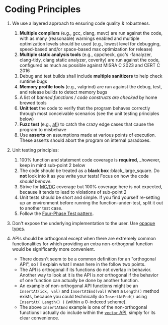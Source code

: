 # Coding Principles

1. We use a layered approach to ensuring code quality & robustness.
   1. **Multiple compilers** (e.g., gcc, clang, msvc) are run against the code, with as many (reasonable) warnings enabled and multiple optimization levels should be used (e.g., lowest level for debugging, speed-based and/or space-based max optimization for release)
   2. **Multiple static analysis tools** (e.g., cppcheck, gcc's -fanalyzer, clang-tidy, clang static analyzer, coverity) are run against the code, configured as much as possible against MISRA C 2023 and CERT C 2016
   3. Debug and test builds shall include **multiple sanitizers** to help check runtime bugs
   4. **Memory profile tools** (e.g., valgrind) are run against the debug, test, and release builds to detect memory bugs
   5. A list of _banned functions / code constructs are checked_ by home brewed tools
   6. **Unit test** the code to verify that the program behaves correctly through most conceivable scenarios (see the unit testing principles below)
   7. **Fuzz test** (e.g., [afl](https://lcamtuf.coredump.cx/afl/)) to catch the crazy edge cases that cause the program to misbehave
   8. Use **asserts** on assumptions made at various points of execution. These asserts should abort the program on internal paradoxes.

1. Unit testing principles:
   1. 100% function and statement code coverage is **required**, _however, keep in mind sub-point 2 below
   2. The code should be treated as a **black box** :black_large_square. Do **not** look into it as you write your tests! Focus on how the code _should behave_.
   3. Strive for [MC/DC](https://en.wikipedia.org/wiki/Modified_condition/decision_coverage) coverage but 100% coverage here is not expected, because it tends to lead to violations of sub-point 2
   4. Unit tests should be short and simple. If you find yourself re-setting up an environment before running the function-under-test, split it out to another test case.
   5. Follow the [Four-Phase Test pattern](http://xunitpatterns.com/Four%20Phase%20Test.html).

1. Don't expose the underlying implementation to the user. Use [opaque types](https://stackoverflow.com/questions/2301454/what-defines-an-opaque-type-in-c-and-when-are-they-necessary-and-or-useful).

1. APIs should be orthogonal except when there are extremely common functionalities for which providing an extra non-orthogonal function would be significantly more convenient.
   - There doesn't seem to be a common definition for an "orthogonal API", so I'll explain what I mean here in the follow two points.
   - The API is orthogonal if its functions do not overlap in behavior. Another way to look at it is the API is _not_ orthogonal if the behavior of one function can actually be done by another function.
   - An example of non-orthogonal API functions might be an `InsertAt(idx, val)` and `InsertAtEnd(val)` when a `Length()` method exists, because you could technically do `InsertAtEnd()` using `InsertAt( Length() )` (within a 0-indexed scheme).
   - The above `InsertAtEnd` example is one of the non-orthogonal functions I actually do include within the [`vector` API](./vector/vector.h), simply for its clear convenience.